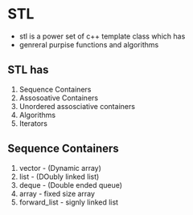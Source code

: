 # STL

- stl is a power set of c++ template class which has
- genreral purpise functions and algorithms

## STL has

1. Sequence Containers
2. Assosoative Containers
3. Unordered assosciative containers
4. Algorithms
5. Iterators

## Sequence Containers

1. vector - (Dynamic array)
2. list - (DOubly linked list)
3. deque - (Double ended queue)
4. array - fixed size array
5. forward_list - signly linked list
